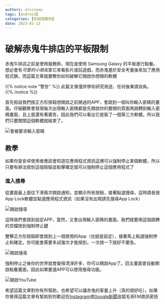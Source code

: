 ```yaml
---
authors: elvismao
tags: [Android]
categories: [別說我教的]
date: 2023-02-13
---
```


# 破解赤鬼牛排店的平板限制

赤鬼牛排店之前是使用服務鈴，現在是使用 Samsung Galaxy 的平板進行點餐。想必會有*可愛的小朋友*拿它來看影片或玩遊戲，而赤鬼基於安全考量後來加了應用程式鎖，而這篇文章就要教你如何破解它開啟你想開的軟體

<!--more-->

{{% notice note "警告" %}}
此篇文章僅供學術研究用途，任何後果請自負。
{{% /notice %}}

首先假設我們按正方形按鈕想開啟之前開過的APP，會跳到一個叫你輸入密碼的畫面。仔細觀察會發現每次出現輸入密碼都是先開啟你的要開的頁面再跳轉到輸入密碼畫面，且上面還有著廣告，因此我們可以看出它是裝了一個第三方軟體。所以我們只要關閉這個軟體就結束了。

![會被要求輸入密碼](https://emtech.cc/images/akaonisteak-lock.jpg)

## 教學

如果你是安卓使用者應該會知道在應用程式資訊這裡可以強制停止某個軟體，所以只要有辦法按到這個按鈕並點擊確定就可以強制停止這個應用程式了

### 進入搜尋

從畫面最上面往下滑兩次開啟通知，並顯示所有按鈕，接著點選搜尋。這時請長按App Lock軟體並點選應用程式資訊（如果沒有出現請先搜尋App Lock）

![開啟搜尋](https://emtech.cc/images/akaonisteak-search.jpg)

這時我們會跳到設定APP，當然，又會出現輸入密碼的畫面。我們就要用這個跳轉的空檔按到強制停止鍵

雙擊正方形按鈕即會跳到上一個使用的App（也就是設定），接著馬上點選強制停止和確定。你可能會需要多試幾次才能按到，一次按一下就好不要急。

![開啟搜尋](https://emtech.cc/images/akaonisteak-jump.gif)

強制停止之後你的世界就會變得清淨許多，你可以開啟App了。回主畫面會自動開啟點餐畫面，因此如果要選APP可以使用搜尋功能。

![開啟YouTube](https://emtech.cc/images/akaonisteak-success.jpeg)

希望這篇文章對你有所幫助，也希望可以讓赤鬼的客量上升（真的很好吃）。如果你覺得這篇文章有幫助到你歡迎在[Instagram](https://instagram.com/em.tec.blog)或[Google新聞](https://news.google.com/s/CBIwgtnWzKAB?sceid=TW:zh-Hant&sceid=TW:zh-Hant&r=11&oc=1)追蹤毛哥EM資訊密技
